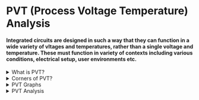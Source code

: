 # PVT (Process Voltage Temperature) Analysis

#### Integrated circuits are designed in such a way that they can function in a wide variety of vltages and temperatures, rather than a single voltage and temperature. These must function in variety of contexts including various conditions, electrical setup, user environments etc.

<details>
<summary>What is PVT?</summary>
<br>

* `Process (P)` : There are millions of transistors on a singke chip as we are going to lower nodes and all the transistors in a chip cannot have same properties. Process variation is the deviation in parameters of the transistors during fabrication.

* `Voltage (V)`: As we are going to lower nodes the supply voltage for a chip is also going to less. Let's say the chip is operating at 1.2 V. So, there are chances that at certain instances of time this voltage may vary.

* `Temperature (T)`: When a chip is operating, the temperature can vary throught the chip. This is due to power dissipation in MOS- transistors.
  
</details>

<details>
<summary>Corners of PVT?</summary>
<br>

* In order to make our chip to work after fabrication in all the possible conditions, we simulate it at different corners of process, voltage and temperature.
  
* These conditions are called corners. All these three parameters directly affect the delay of the cell.

  * `Transistor corners (fast, typical, slow)`
 
  * `Voltage`
 
  * `Temperature`

##### PVT Corner details

| Name         |Process {PMOS, NMOS}|  Voltage (V) |  Temperature (°C) | Lib file (.lib) |
| ------------  | ------------ | ------------ | ------------ | ------------ |
|`tt_025c_1v80` |   {T, T}|1.8   |25°C   |sky130_fd_sc_hd__tt_025c_1v80.lib (Typical)   |
| `ss_100c_1v60` |   {S, S}|1.6   |100°C   |sky130_fd_sc_hd__ss_100c_1v60.lib (Slow)  |  
|   `ff_n40c_1v95` |   {F, F}|1.95   |-40°C   |sky130_fd_sc_hd__ff_n40c_1v95.lib (Fast) |   
  
</details>

<details>
  <summary> PVT Graphs </summary>
  <br>

  ![image](https://github.com/user-attachments/assets/1696ea53-ecee-4069-b4ac-1a9e9463e705)

</details>

<details>
  <summary> PVT Analysis </summary>
  <br>

#### In this analysis SKY130PDK PVT Libs are used

* Download the libraries from `(https://github.com/efabless/skywater-pdk-libs-sky130_fd_sc_hd.git)`

* convert .lib files to .db format using synopsys `LC` shell

* TCL script to convert .lib file to .db format

```
# convert_lib_to_db.tcl
set lib_files_dir "/home/vijayalaxmi/Desktop/VLSI/VSDBabySoC/src/lib/skywater-pdk-libs-sky130_fd_sc_hd/timing";
set db_output_dir "/home/vijayalaxmi/Desktop/VLSI/VSDBabySoC/src/lib/timinglibs";
foreach lib_file [glob -nocomplain $lib_files_dir/*.lib] {
set base_name [file rootname [file tail $lib_file]]
set db_file "$db_output_dir/${base_name}.db"

if {[llength [list_libs]] > 0} {
    remove_lib [lindex [list_libs] 0]
}

read_lib $lib_file

write_lib $base_name -format db -output $db_file

if {[llength [list_libs]] > 0} {
    remove_lib [lindex [list_libs] 0]
}
}
exit

```
.db files

![image](https://github.com/user-attachments/assets/2ff4d9f6-7ca1-423e-b8f1-eeab2cc4589c)

#### To synthesize the VSDBabySoC for different PVT corners follow the steps

* create a `multi_pvt_corners.tcl` file
  
* copy the following code into the above file

```

set m1 ""
   set pvt ""
   set FH [open report_timing.rpt w] ;# create timing report file
   puts $FH "PVT_Corner\tWNS\tWHS"
   
   set lib_files [glob -directory /home/vijayalaxmi/Desktop/VLSI/VSDBabySoC/src/lib/timinglibs/ -type f *.db]
   
   foreach lib_file_paths $lib_files {
   
   regexp {.*\/sky130_fd_sc_hd__(.*)\.db$} $lib_file_paths m1 pvt
   
   set timing_report_fast_mode true
   
   
   set target_library $lib_file_paths
   set link_library {* /home/vijayalaxmi/Desktop/VLSI/VSDBabySoC/src/lib/avsdpll.db /home/vijayalaxmi/Desktop/VLSI/VSDBabySoC/src/lib/avsddac.db}
   lappend link_library $target_library
   set search_path {/home/vijayalaxmi/Desktop/VLSI/VSDBabySoC/src/include /home/vijayalaxmi/Desktop/VLSI/VSDBabySoC/src/module}
   read_file {sandpiper_gen.vh  sandpiper.vh  sp_default.vh  sp_verilog.vh clk_gate.v rvmyth.v rvmyth_gen.v vsdbabysoc.v} -autoread -top vsdbabysoc
   source /home/vijayalaxmi/Desktop/VLSI/VSDBabySoC/src/sdc/vsdbabysoc_synthesis.sdc
   link
   compile_ultra ;# to synthesize the design using currently set target PVT corner
   
   set wns [get_attribute [get_timing_paths -delay_type max -max_paths 1] slack] ;# Determine worst negative slack (setup) for current pvt corner
   set whs [get_attribute [get_timing_paths -delay_type min -max_paths 1] slack] ;# Determine worst hold slack of current pvt corner.
   
   puts $FH "$pvt\t$wns\t$whs" ;# Write out pvt and their corresponding wns and whs in the timing report
   
   reset_design
   }
   
   close $FH

```

* Invoke `dc_shell`

* source `/home/vijayalaxmi/Desktop/VLSI/VSDBabySoC/multi_pvt_corners.tcl`

* open the report_timing.rpt text file from the present working directory to get the information about WNS and WHS for different PVT corners

##### Table showing the Worst Negative Slack (WNS) and Worst Hold Slack (WHS) for different PVT corners available in SKY130PDK for synthesized VSDBabySoC design


| PVT_Corner| WNS  | WHS  |
| ------------ | ------------ | ------------ |
| ff_100C_1v65 |  0.0865402|  0.255021|
| ff_100C_1v95  | 1.73898  | 0.201382  |
| ff_n40C_1v56  |0.0162086   |  0.298206 |
|  ff_n40C_1v65 |  0.0113392 | 0.26137  |
|  ff_n40C_1v76 |1.19031   | 0.230204  |
| ff_n40C_1v95  | 1.74468  |  0.192912 |
| ss_100C_1v40  |0.00199986   | 0.895194  |
| ss_100C_1v60  |3.20255   | 0.64934  |
|ss_n40C_1v28   |  -0.966409 | 1.7782  |
|ss_n40C_1v35   |0.000314713   | 1.30867  |
| ss_n40C_1v40  | 0.000483513  | 1.13354  |
| ss_n40C_1v44  | 0.00174999  |  0.973081 |
|  ss_n40C_1v60 | 0.00452137  |0.669568   |
| ss_n40C_1v76  | 0.00879574  | 0.510206  |
| tt_025C_1v80  |  0.0324135 | 0.31604  |
|tt_100C_1v80   | 0.0135527  |  0.31977 |




</details>

